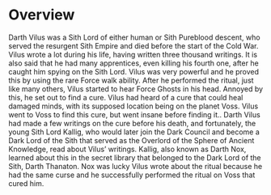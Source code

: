 # Overview

Darth Vilus was a Sith Lord of either human or Sith Pureblood descent, who served the resurgent Sith Empire and died before the start of the Cold War.
Vilus wrote a lot during his life, having written three thousand writings.
It is also said that he had many apprentices, even killing his fourth one, after he caught him spying on the Sith Lord.
Vilus was very powerful and he proved this by using the rare Force walk ability.
After he performed the ritual, just like many others, Vilus started to hear Force Ghosts in his head.
Annoyed by this, he set out to find  a cure.
Vilus had heard of a cure that could heal damaged minds, with its supposed location being on the planet Voss.
Vilus went to Voss to find this cure, but went insane before finding it..
Darth Vilus had made a few writings on the cure before his death, and fortunately, the young Sith Lord Kallig, who would later join the Dark Council and become a Dark Lord of the Sith that served as the Overlord of the Sphere of Ancient Knowledge, read about Vilus’ writings.
Kallig, also known as Darth Nox, learned about this in the secret library that belonged to the Dark Lord of the Sith, Darth Thanaton.
Nox was lucky Vilus wrote about the ritual because he had the same curse and he successfully performed the ritual on Voss that cured him.
